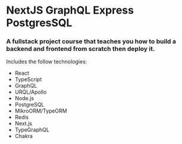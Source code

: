 # NextJS GraphQL Express PostgresSQL

<h3>A fullstack project course that teaches you how to build a backend and frontend from scratch then deploy it.</h3>

Includes the follow technologies:

- React
- TypeScript
- GraphQL
- URQL/Apollo
- Node.js
- PostgreSQL
- MikroORM/TypeORM
- Redis
- Next.js
- TypeGraphQL
- Chakra
